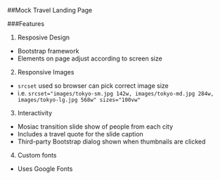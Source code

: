##Mock Travel Landing Page

###Features

1. Resposive Design
  * Bootstrap framework
  * Elements on page adjust according to screen size
2. Responsive Images
  * `srcset` used so browser can pick correct image size
  * i.e. `srcset="images/tokyo-sm.jpg 142w, images/tokyo-md.jpg 284w, images/tokyo-lg.jpg 568w" sizes="100vw"`
3. Interactivity
  * Mosiac transition slide show of people from each city
  * Includes a travel quote for the slide caption
  * Third-party Bootstrap dialog shown when thumbnails are clicked
4. Custom fonts
  * Uses Google Fonts

